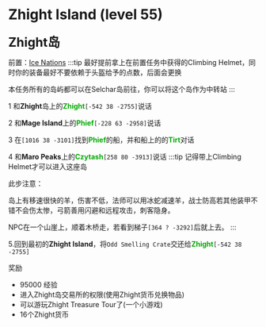 # Zhight Island (level 55)
<span style="font-size: 25px;">**Zhight岛**</span>

前置：[Ice Nations](/WynncraftCNguide/quests/lvl31-40/level%2040%20-%20Ice%20Nations.html)
:::tip
最好提前拿上在前置任务中获得的Climbing Helmet，同时你的装备最好不要依赖于头盔给予的点数，后面会更换

本任务所有的岛屿都可以在Selchar岛前往，你可以将这个岛作为中转站
:::

1 和**Zhight**岛上的<font color=00AA00>**Zhight**</font>`[-542 38 -2755]`说话

2 和**Mage Island**上的<font color=00AA00>**Phief**</font>`[-228 63 -2958]`说话

3 在`[1016 38 -3101]`找到<font color=00AA00>**Phief**</font>的船，并和船上的的<font color=00AA00>**Tirt**</font>对话

4 和**Maro Peaks**上的<font color=00AA00>**Czytash**</font>`[258 80 -3913]`说话
:::tip
记得带上Climbing Helmet才可以进入这座岛

此步注意：

岛上有移速很快的羊，伤害不低，法师可以用冰蛇减速羊，战士防高若其他装甲不错不会伤太惨，弓箭善用闪避和远程攻击，刺客隐身。 

NPC在一个山崖上，顺着木桥走，若看到梯子`[364 ? -3292]`后就上去。
:::

5.回到最初的**Zhight Island**，将`Odd Smelling Crate`交还给<font color=00AA00>**Zhight**</font>`[-542 38 -2755]`

奖励
+ 95000 经验
+ 进入Zhight岛交易所的权限(使用Zhight货币兑换物品)
+ 可以游玩Zhight Treasure Tour了(一个小游戏)
+ 16个Zhight货币